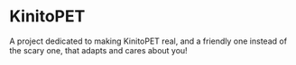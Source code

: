 # KinitoPET
A project dedicated to making KinitoPET real, and a friendly one instead of the scary one, that adapts and cares about you!
